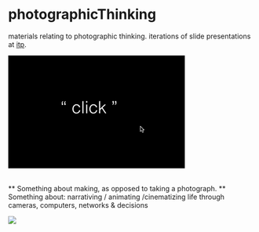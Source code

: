 # photographicThinking
materials relating to photographic thinking. iterations of slide presentations at [itp](https://tisch.nyu.edu/itp).

![](/2016/data/click.png)

##
** Something about making, as opposed to taking a photograph.
** Something about: narrativing / animating /cinematizing life through cameras, computers, networks & decisions

![](/2016/data/reflect.png)
